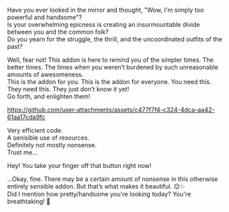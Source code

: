 Have you ever looked in the mirror and thought, "Wow, I'm simply too powerful and handsome"?  
Is your overwhelming epicness is creating an insurmountable divide between you and the common folk?   
Do you yearn for the struggle, the thrill, and the uncoordinated outfits of the past?  
  
Well, fear not! This addon is here to remind you of the simpler times. The better times. The times when you weren’t burdened by such unreasonable amounts of awesomeness.  
This is the addon for you. This is the addon for everyone. You need this. They need this. They just don’t know it yet!  
Go forth, and enlighten them!   



https://github.com/user-attachments/assets/c477f7f4-c324-4dca-aa42-61aa17cda9fc  
  
Very efficient code.  
A senisible use of resources.  
Definitely not mostly nonsense.  
Trust me...  

        
Hey! You take your finger off that button right now!  
  
…Okay, fine. There may be a certain amount of nonsense in this otherwise entirely sensible addon. But that’s what makes it beautiful. 😌✨  
Did I mention how pretty/handsome you're looking today? You're breathtaking! 💜
